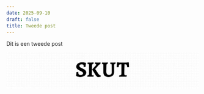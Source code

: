 ```yaml
---
date: 2025-09-10
draft: false
title: Tweede post
---
```

Dit is een tweede post

![](/static/images/skut-logo.png)